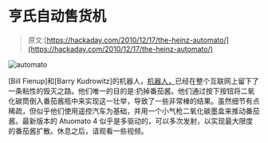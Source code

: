 # 亨氏自动售货机

> 原文:[https://hackaday.com/2010/12/17/the-heinz-automato/](https://hackaday.com/2010/12/17/the-heinz-automato/)

![](../Images/10af4bdc1b608028af22feae825db444.png "automato")

[Bill Fienup]和[Barry Kudrowitz]的机器人，[机器人，](http://www.automato57.com/)已经在整个互联网上留下了一条粘性的毁灭之路。他们唯一的目的是:扔掉番茄酱。他们通过按下按钮将二氧化碳筒倒入番茄酱瓶中来实现这一壮举，导致了一些非常棒的结果。虽然细节有点稀疏，但似乎他们使用遥控汽车为基础，并用一个小气枪二氧化碳墨盒来推动番茄酱。最新版本的 Atuomato 4 似乎是多驱动的，可以多次发射，以实现最大限度的番茄酱扩散。休息之后，请观看一些视频。